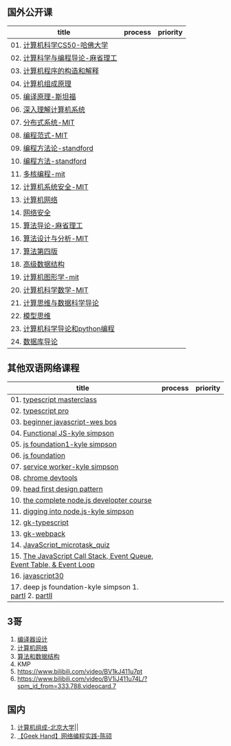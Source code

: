 

## 国外公开课
title | process | priority 
-|-|-
01. [计算机科学CS50-哈佛大学](https://www.bilibili.com/video/BV1ks411p7js/?spm_id_from=333.788.videocard.7)| |
02. [计算科学与编程导论-麻省理工](https://www.bilibili.com/video/BV1Kb411M7RU)||
03. [计算机程序的构造和解释](https://www.bilibili.com/video/BV1Xx41117tr)||
04. [计算机组成原理](https://www.bilibili.com/video/BV1ws411j72T) ||
05. [编译原理-斯坦福](https://www.bilibili.com/video/BV1NE411376V/?spm_id_from=333.788.videocard.1)| |
06. [深入理解计算机系统](https://www.bilibili.com/video/BV1iW411d7hd)| |
07. [分布式系统-MIT](https://www.bilibili.com/video/BV1qk4y197bB)| |
08.  [编程范式-MIT](https://www.bilibili.com/video/BV1Cx411S7HJ)| |
09.  [编程方法论-standford](https://www.bilibili.com/watchlater/#/BV1Rt411y7dN/p1)||
10. [编程方法-standford](https://www.bilibili.com/video/BV1yx411S7kX)| |
11. [多核编程-mit](https://www.bilibili.com/video/BV1Xx411S7CA)| |
12. [计算机系统安全-MIT](https://www.bilibili.com/video/av61767071)||
13. [计算机网络](https://www.bilibili.com/video/BV1wt41167iN/?spm_id_from=333.788.videocard.0)||
14. [网络安全](https://www.bilibili.com/video/BV19741117Ng?from=search&seid=6110790091530431589)||
15. [算法导论-麻省理工](https://www.bilibili.com/video/BV1Tb411M7FA?from=search&seid=11387419900083254956)| |
16. [算法设计与分析-MIT](https://www.bilibili.com/video/BV1A7411E737)| |
17. [算法第四版](https://www.bilibili.com/video/BV1Jt411P77c)||
18. [高级数据结构](https://www.bilibili.com/video/BV1gb411P7dZ)||
19. [计算机图形学-mit](https://www.bilibili.com/video/BV167411g7iK)| |
20. [计算机科学数学-MIT](https://www.bilibili.com/video/BV1L741147VX)| |
21. [计算思维与数据科学导论](https://www.bilibili.com/video/BV1rt411m7aP/?spm_id_from=333.788.videocard.4)||
22. [模型思维](https://www.bilibili.com/video/BV17x411U7FM)||
23. [计算机科学导论和python编程](https://www.bilibili.com/video/BV1Wt411J7Yq/?spm_id_from=333.788.videocard.16)||
24. [数据库导论](https://www.bilibili.com/video/BV1ft411B7nz/?spm_id_from=333.788.videocard.2)| |

## 其他双语网络课程
title | process | priority 
-|-|-
01. [typescript masterclass](https://www.bilibili.com/video/BV157411f7Fo)||
02. [typescript pro](https://www.bilibili.com/video/BV1ME411F7uE)||
03. [beginner javascript-wes bos](https://www.bilibili.com/video/BV1AJ411t7ae)||
04. [Functional JS-kyle simpson](https://www.bilibili.com/video/BV1KJ411m72E)||
05. [js foundation1-kyle simpson](https://www.bilibili.com/video/BV1bJ411m767)||
06. [js foundation](https://www.bilibili.com/video/BV1KJ411m7qy)||
07. [service worker-kyle simpson](https://www.bilibili.com/video/BV11t411n7Ld)||
08.  [chrome devtools](https://www.bilibili.com/video/BV1g4411N7fP)||
09.  [head first design pattern](https://www.bilibili.com/video/BV117411p7Uc)||
10. [the complete node.js developter course](https://www.bilibili.com/video/BV1iJ411u7L1)||
11. [digging into node.js-kyle simpson ](https://www.bilibili.com/video/BV1Kt411Z7Db)||
12. [gk-typescript](https://www.bilibili.com/video/BV18J411R792)||
13. [gk-webpack](https://www.bilibili.com/video/BV1EE411B7Wz)||
14. [JavaScript_microtask_quiz](https://www.bilibili.com/video/BV1qt411y7Lz)||
15. [The JavaScript Call Stack, Event Queue, Event Table, & Event Loop](https://www.bilibili.com/video/BV1Kt411Z7Db)||
16. [javascript30](https://www.bilibili.com/video/BV1dE411y7gk?from=search&seid=13132016439231133514)||
17. deep js foundation-kyle simpson 1. [partI](https://www.bilibili.com/video/BV15J411P7d8) 2. [partII](https://www.bilibili.com/video/BV1LJ411P7PG) ||


## 3哥
01. [编译器设计](https://www.bilibili.com/video/BV1QJ41157Lf) 
02. [计算机网络](https://www.bilibili.com/video/BV1QJ41157iX)
03. [算法和数据结构](https://www.bilibili.com/video/BV1hJ411e7fH)
04. KMP
   1. https://www.bilibili.com/video/BV1kJ411u7pt
   2. https://www.bilibili.com/video/BV1iJ411u74L/?spm_id_from=333.788.videocard.7

## 国内
1. [计算机组成-北京大学](https://www.bilibili.com/video/BV1Xx411Q7Nz)||
2. [【Geek Hand】网络编程实践-陈硕](https://www.bilibili.com/video/BV1Xb411T7Ea)